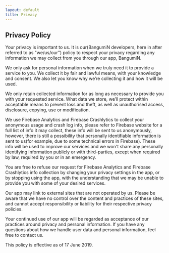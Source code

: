 ```yaml
---
layout: default
title: Privacy
---
```

## Privacy Policy

Your privacy is important to us. It is our(BangumiN developers, here in after referred to as "we/us/our")
 policy to respect your privacy regarding any information we may collect from you through our app, BangumiN.

We only ask for personal information when we truly need it to provide a service to you. We collect
it by fair and lawful means, with your knowledge and consent. We also let you know why we’re
collecting it and how it will be used.

We only retain collected information for as long as necessary to provide you with your requested
service. What data we store, we’ll protect within acceptable means to prevent loss and theft, as
well as unauthorised access, disclosure, copying, use or modification.

We use Firebase Analytics and Firebase Crashlytics to collect your anonymous usage and crash log
info, please refer to Firebase website for a full list of info it may collect, these info will be sent to us anonymously, 
however, there is still a possibility that personally identifiable information is sent to us(for 
example, due to some technical errors in Firebase). These info will be
used to improve our services and we won't share any personally identifying information publicly or
with third-parties, except when required by law, required by you or in an emergency.

You are free to refuse our request for Firebase Analytics and Firebase Crashlytics info collection by changing your privacy settings 
in the app, or by stopping using the app, with the understanding that we may be unable to provide you with some of your 
desired services.

Our app may link to external sites that are not operated by us. Please be aware that we have no
control over the content and practices of these sites, and cannot accept responsibility or
liability for their respective privacy policies.

Your continued use of our app will be regarded as acceptance of our practices around privacy and
personal information. If you have any questions about how we handle user data and personal
information, feel free to contact us.

This policy is effective as of 17 June 2019.

<!--
Generated by GetTerms.io
-->
